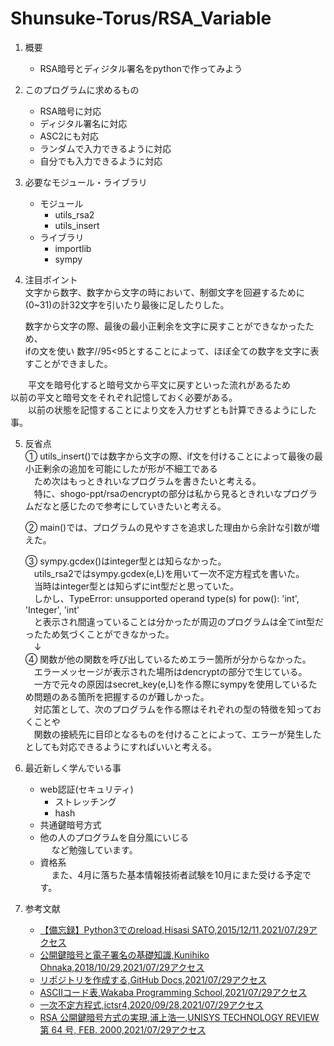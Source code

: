 # Shunsuke-Torus/RSA_Variable

1. 概要  
    - RSA暗号とディジタル署名をpythonで作ってみよう  

2. このプログラムに求めるもの      
    - RSA暗号に対応  
    - ディジタル署名に対応  
    - ASC2にも対応  
    - ランダムで入力できるように対応   
    - 自分でも入力できるように対応   

3. 必要なモジュール・ライブラリ   
    - モジュール  
      - utils_rsa2  
      - utils_insert  
    - ライブラリ  
      - importlib  
      - sympy  
    
4. 注目ポイント  
  文字から数字、数字から文字の時において、制御文字を回避するために(0~31)の計32文字を引いたり最後に足したりした。  
  
   数字から文字の際、最後の最小正剰余を文字に戻すことができなかったため、  
   ifの文を使い 数字//95<95とすることによって、ほぼ全ての数字を文字に表すことができました。    
  
　　平文を暗号化すると暗号文から平文に戻すといった流れがあるため  
    以前の平文と暗号文をそれぞれ記憶しておく必要がある。  
　　以前の状態を記憶することにより文を入力せずとも計算できるようにした事。  

5. 反省点  
  ➀ utils_insert()では数字から文字の際、if文を付けることによって最後の最小正剰余の追加を可能にしたが形が不細工である      
  　ため次はもっときれいなプログラムを書きたいと考える。  
  　特に、shogo-ppt/rsaのencryptの部分は私から見るときれいなプログラムだなと感じたので参考にしていきたいと考える。  
  
   ➁ main()では、プログラムの見やすさを追求した理由から余計な引数が増えた。  
  
   ➂ sympy.gcdex()はinteger型とは知らなかった。  
    　utils_rsa2ではsympy.gcdex(e,L)を用いて一次不定方程式を書いた。  
    　当時はinteger型とは知らずにint型だと思っていた。  
    　しかし、TypeError: unsupported operand type(s) for pow(): 'int', 'Integer', 'int'  
    　と表示され間違っていることは分かったが周辺のプログラムは全てint型だったため気づくことができなかった。  
    　↓<br>
   ➃ 関数が他の関数を呼び出しているためエラー箇所が分からなかった。  
    　エラーメッセージが表示された場所はdencryptの部分で生じている。  
    　一方で元々の原因はsecret_key(e,L)を作る際にsympyを使用しているため問題のある箇所を把握するのが難しかった。  
    　対応策として、次のプログラムを作る際はそれぞれの型の特徴を知っておくことや  
    　関数の接続先に目印となるものを付けることによって、エラーが発生したとしても対応できるようにすればいいと考える。  
  
6. 最近新しく学んでいる事  
    - web認証(セキュリティ)  
        - ストレッチング  
        - hash  
    - 共通鍵暗号方式  
    - 他の人のプログラムを自分風にいじる  
  　  など勉強しています。  
    - 資格系    
  　  また、4月に落ちた基本情報技術者試験を10月にまた受ける予定です。  
7. 参考文献   
    - [【備忘録】Python3でのreload,Hisasi SATO,2015/12/11,2021/07/29アクセス](https://qiita.com/mriho/items/52f53559ba7fe7ef06ff)  
    - [公開鍵暗号と電子署名の基礎知識,Kunihiko Ohnaka,2018/10/29,2021/07/29アクセス](https://qiita.com/kunichiko/items/ef5efdb41611d6cf7775)  
    - [リポジトリを作成する,GitHub Docs,2021/07/29アクセス](https://docs.github.com/ja/github/getting-started-with-github/quickstart/create-a-repo)  
    - [ASCIIコード表,Wakaba Programming School,2021/07/29アクセス](https://www.k-cube.co.jp/wakaba/server/ascii_code.html)  
    - [一次不定方程式,ictsr4,2020/09/28,2021/07/29アクセス](http://ictsr4.com/sw/gcdex/)  
    - [RSA 公開鍵暗号方式の実現,浦上浩一,UNISYS TECHNOLOGY REVIEW 第 64 号, FEB. 2000,2021/07/29アクセス ](https://www.unisys.co.jp/tec_info/tr64/6403.pdf)
    
